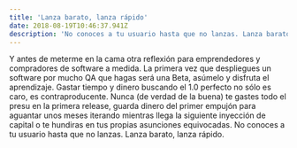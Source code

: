 ```yaml
---
title: 'Lanza barato, lanza rápido'
date: 2018-08-19T10:46:37.941Z
description: 'No conoces a tu usuario hasta que no lanzas. Lanza barato, lanza rápido.'
---
```

Y antes de meterme en la cama otra reflexión para emprendedores y compradores de software a medida. La primera vez que despliegues un software por mucho QA que hagas será una Beta, asúmelo y disfruta el aprendizaje. Gastar tiempo y dinero buscando el 1.0 perfecto no sólo es caro, es contraproducente. Nunca (de verdad de la buena) te gastes todo el presu en la primera release, guarda dinero del primer empujón para aguantar unos meses iterando mientras llega la siguiente inyección de capital o te hundiras en tus propias asunciones equivocadas. No conoces a tu usuario hasta que no lanzas. Lanza barato, lanza rápido.
